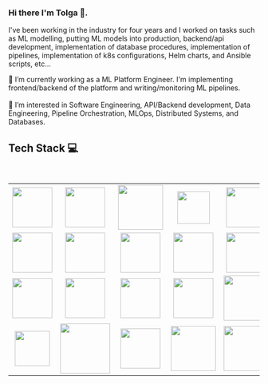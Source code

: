 ### Hi there I'm Tolga 👋. 

I've been working in the industry for four years and I worked on tasks such as ML modelling, putting ML models into production, 
backend/api development, implementation of database procedures, implementation of pipelines,  implementation of k8s configurations, Helm charts, and Ansible scripts,
etc...

🔭 I’m currently working as a ML Platform Engineer. I'm implementing frontend/backend of the platform and writing/monitoring ML pipelines.
<br><br>
🌱 I’m interested in Software Engineering, API/Backend development, Data Engineering, Pipeline Orchestration, MLOps, Distributed Systems, and Databases.

<!--
**Tolga-Karahan/Tolga-Karahan** is a ✨ _special_ ✨ repository because its `README.md` (this file) appears on your GitHub profile.

Here are some ideas to get you started:

- 🔭 I’m currently working as a ML Platform Engineer. I'm building MLOps platform and ML pipelines.
- 🌱 I’m currently learning ...
- 👯 I’m looking to collaborate on ...
- 🤔 I’m looking for help with ...
- 💬 Ask me about ...
- 📫 How to reach me: ...
- 😄 Pronouns: ...
- ⚡ Fun fact: ...
-->

## Tech Stack :computer:

<br>
<table>
<tbody>
<tr>
 
  <td align="center" width="20%">
    <img height=80px src="https://www.ntuclearninghub.com/documents/39367/4216797/Python-Symbol.png/369e410e-a90f-f887-c2dc-61f7ef761476/"> 
  </td>
  
  <td align="center" width="20%">
    <img height=80px src="https://miro.medium.com/v2/resize:fit:1400/1*Ifpd_HtDiK9u6h68SZgNuA.png"> 
  </td>
  
  <td align="center" width="20%">
    <img height=90px src="https://cloud2data.com/wp-content/uploads/2023/01/HTML-CSS-Review.png"> 
  </td>
  
  <td align="center" width="20%">
    <img height=65px src="https://fastapi.tiangolo.com/img/logo-margin/logo-teal.png"> 
  </td>
  
  <td align="center" width="20%">
    <img height=80px src="https://hakin9.org/wp-content/uploads/2019/08/connect-a-flask-app-to-a-mysql-database-with-sqlalchemy-and-pymysql.jpg"> 
  </td>

</tr>

<tr>
  <td align="center" width="20%">
    <img height=80px src="https://pydantic.dev/imgs/social.png"> 
  </td>

  <td align="center" width="20%">
    <img height=80px src="https://cdn.icon-icons.com/icons2/2699/PNG/512/pytorch_logo_icon_169823.png"> 
  </td>

  <td align="center" width="20%">
    <img height=80px src="https://upload.wikimedia.org/wikipedia/commons/thumb/e/ed/Pandas_logo.svg/1200px-Pandas_logo.svg.png"> 
  </td>
  
  <td align="center" width="20%">
    <img height=80px src="https://www.zdnet.com/a/img/resize/e7aff3398e12f0fa70fd66238d743054c4c8b95e/2018/04/19/092cbf81-acac-4f3a-91a1-5a26abc1721f/postgresql-logo.png?auto=webp&fit=crop&height=900&width=1200"> 
  </td>

  <td align="center" width="20%">
    <img height=80px src="https://www.tenfold-security.com/wp-content/uploads/sql.svg"> 
  </td>
  
</tr>

<tr>

   <td align="center" width="20%">
    <img height=80px src="https://i0.wp.com/softwareengineeringdaily.com/wp-content/uploads/2020/04/Prefect.png?resize=730%2C389&ssl=1"> 
  </td>

  <td align="center" width="20%">
    <img height=80px src="https://airflow.apache.org/images/feature-image.png"> 
  </td>
  
  <td align="center" width="20%">
    <img height=80px src="https://storage.googleapis.com/blogs-images/ciscoblogs/1/2020/03/c0a08b4a-kubeflow-logo.png"> 
  </td>

  <td align="center" width="20%">
    <img height=80px src="https://raw.githubusercontent.com/mlflow/mlflow/master/docs/source/_static/MLflow-logo-final-black.png"> 
  </td>

  <td align="center" width="20%">
    <img height=90px src="https://miro.medium.com/v2/resize:fit:336/1*glD7bNJG3SlO0_xNmSGPcQ.png"> 
  </td>
  
</tr>

<tr>

  <td align="center" width="20%">
    <img height=70px src="https://1000logos.net/wp-content/uploads/2022/07/Kubernetes-Logo.png"> 
  </td>

  <td align="center" width="20%">
    <img height=100px src="https://miro.medium.com/v2/resize:fit:1400/1*b_al7C5p26tbZG4sy-CWqw.png"> 
  </td>
  
  <td align="center" width="20%">
    <img height=80px src="https://upload.wikimedia.org/wikipedia/commons/thumb/e/e0/Git-logo.svg/1280px-Git-logo.svg.png"> 
  </td>

  <td align="center" width="20%">
    <img height=90px src="https://i0.wp.com/foxutech.com/wp-content/uploads/2018/08/what-is-helm.png?fit=800%2C480&ssl=1"> 
  </td>

  <td align="center" width="20%">
    <img height=90px src="https://www.freecodecamp.org/news/content/images/2021/09/ansble.png"> 
  </td>
  
</tr>

</tbody>
</table>
